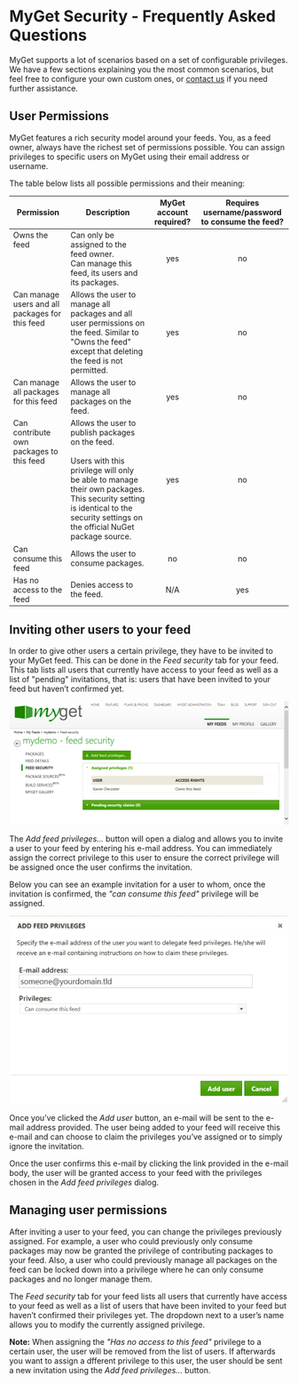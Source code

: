 ﻿# MyGet Security - Frequently Asked Questions

MyGet supports a lot of scenarios based on a set of configurable privileges. We have a few sections explaining you the most common scenarios, but feel free to configure your own custom ones, or [contact us](http://www.myget.org/Support) if you need further assistance.

## User Permissions

MyGet features a rich security model around your feeds. You, as a feed owner, always have the richest set of permissions possible. You can assign privileges to specific users on MyGet using their email address or username.

The table below lists all possible permissions and their meaning:

<table>
	<thead>
        <tr>
            <th>Permission</th>
            <th>Description</th>
            <th>MyGet account required?</th>
            <th>Requires username/password to consume the feed?</th>
        </tr>
    </thead>
    <tbody>
        <tr>
            <td style="vertical-align: top;">Owns the feed</td>
            <td>Can only be assigned to the feed owner.<br />Can manage this feed, its users and its packages.</td>
            <td style="text-align:center;vertical-align: middle">yes</td>
            <td style="text-align:center;vertical-align: middle">no</td>
        </tr>
        <tr>
            <td style="vertical-align: top;">Can manage users and all packages for this feed</td>
            <td>Allows the user to manage all packages and all user permissions on the feed. Similar to "Owns the feed" except that deleting the feed is not permitted.</td>
            <td style="text-align:center;vertical-align: middle">yes</td>
            <td style="text-align:center;vertical-align: middle">no</td>
        </tr>
        <tr>
            <td style="vertical-align: top;">Can manage all packages for this feed</td>
            <td>Allows the user to manage all packages on the feed.</td>
            <td style="text-align:center;vertical-align: middle">yes</td>
            <td style="text-align:center;vertical-align: middle">no</td>
        </tr>
        <tr>
            <td style="vertical-align: top;">Can contribute own packages to this feed</td>
            <td>Allows the user to publish packages on the feed.<br /><br />Users with this privilege will only be able to manage their own packages. This security setting is identical to the security settings on the official NuGet package source.</td>
            <td style="text-align:center;vertical-align: middle">yes</td>
            <td style="text-align:center;vertical-align: middle">no</td>
        </tr>
        <tr>
            <td style="vertical-align: top;">Can consume this feed</td>
            <td>Allows the user to consume packages.</td>
            <td style="text-align:center;vertical-align: middle">no</td>
            <td style="text-align:center;vertical-align: middle">no</td>
        </tr>
        <tr>
            <td style="vertical-align: top;">Has no access to the feed</td>
            <td>Denies access to the feed.</td>
            <td style="text-align:center;vertical-align: middle">N/A</td>
            <td style="text-align:center;vertical-align: middle">yes</td>
        </tr>
    </tbody>
</table>

## Inviting other users to your feed

In order to give other users a certain privilege, they have to be invited to your MyGet feed. This can be done in the *Feed security* tab for your feed. This tab lists all users that currently have access to your feed as well as a list of &quot;pending&quot; invitations, that is: users that have been invited to your feed but haven’t confirmed yet.

![The Feed security tab which enables you to assign specific privileges to other users](Images/myget_feed_security_tab.png)

The *Add feed privileges...* button will open a dialog and allows you to invite a user to your feed by entering his e-mail address. You can immediately assign the correct privilege to this user to ensure the correct privilege will be assigned once the user confirms the invitation.

Below you can see an example invitation for a user to whom, once the invitation is confirmed, the <i>&quot;can consume this feed&quot;</i> privilege will be assigned.

![Inviting other users to a feed and assigning them a specific privilege](Images/myget_feed_security_popup.png)

Once you’ve clicked the *Add user* button, an e-mail will be sent to the e-mail address provided. The user being added to your feed will receive this e-mail and can choose to claim the privileges you’ve assigned or to simply ignore the invitation.

Once the user confirms this e-mail by clicking the link provided in the e-mail body, the user will be granted access to your feed with the privileges chosen in the *Add feed privileges* dialog.

## Managing user permissions

After inviting a user to your feed, you can change the privileges previously assigned. For example, a user who could previously only consume packages may now be granted the privilege of contributing packages to your feed. Also, a user who could previously manage all packages on the feed can be locked down into a privilege where he can only consume packages and no longer manage them.

The *Feed security* tab for your feed lists all users that currently have access to your feed as well as a list of users that have been invited to your feed but haven’t confirmed their privileges yet. The dropdown next to a user’s name allows you to modify the currently assigned privilege.

**Note:** When assigning the <i>&quot;Has no access to this feed&quot;</i> privilege to a certain user, the user will be removed from the list of users. If afterwards you want to assign a dfferent privilege to this user, the user should be sent a new invitation using the *Add feed privileges...* button.
